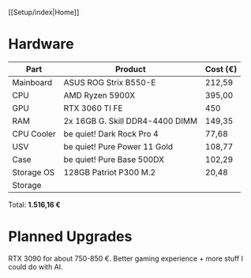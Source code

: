 [[Setup/index|Home]]
# Hardware

| Part       | Product                         | Cost (€) |
| ---------- | ------------------------------- | -------- |
| Mainboard  | ASUS ROG Strix B550-E           | 212,59   |
| CPU        | AMD Ryzen 5900X                 | 395,00   |
| GPU        | RTX 3060 TI FE                  | 450      |
| RAM        | 2x 16GB G. Skill DDR4-4400 DIMM | 149,35   |
| CPU Cooler | be quiet! Dark Rock Pro 4       | 77,68    |
| USV        | be quiet! Pure Power 11 Gold    | 108,77   |
| Case       | be quiet! Pure Base 500DX       | 102,29   |
| Storage OS | 128GB Patriot P300 M.2          | 20,48    |
| Storage    |                                 |          |

Total: **1.516,16 €**

# Planned Upgrades

RTX 3090 for about 750-850 €. Better gaming experience + more stuff I could do with AI.